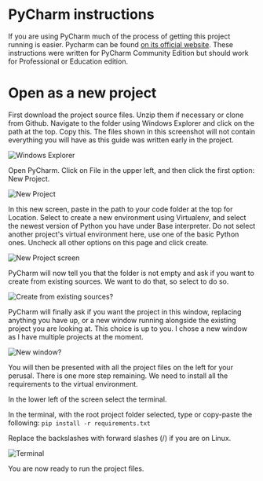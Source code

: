 # PyCharm instructions

If you are using PyCharm much of the process of getting this project running is easier.
Pycharm can be found [on its official website](https://www.jetbrains.com/pycharm/).
These instructions were written for PyCharm Community Edition but should work for Professional or Education edition.

# Open as a new project
First download the project source files. Unzip them if necessary or clone from Github.
Navigate to the folder using Windows Explorer and click on the path at the top. Copy this.
The files shown in this screenshot will not contain everything you will have as this guide was written early in the project.

![Windows Explorer](https://i.imgur.com/cWpntrk.png)

Open PyCharm. Click on File in the upper left, and then click the first option: New Project.

![New Project](https://i.imgur.com/pyMpAZY.png)

In this new screen, paste in the path to your code folder at the top for Location. 
Select to create a new environment using Virtualenv, and select the newest version of Python you have under Base interpreter.
Do not select another project's virtual environment here, use one of the basic Python ones.
Uncheck all other options on this page and click create.

![New Project screen](https://i.imgur.com/TvunFbN.png)

PyCharm will now tell you that the folder is not empty and ask if you want to create from existing sources. 
We want to do that, so select to do so.

![Create from existing sources?](https://i.imgur.com/yY14aK3.png)

PyCharm will finally ask if you want the project in this window, replacing anything you have up, or a new window running alongside the existing project you are looking at.
This choice is up to you. I chose a new window as I have multiple projects at the moment.

![New window?](https://i.imgur.com/l38I98J.png)

You will then be presented with all the project files on the left for your perusal. 
There is one more step remaining. 
We need to install all the requirements to the virtual environment.

In the lower left of the screen select the terminal.

In the terminal, with the root project folder selected, type or copy-paste the following:
`pip install -r requirements.txt`

Replace the backslashes with forward slashes (/) if you are on Linux.

![Terminal](https://i.imgur.com/DVOqkaX.png)

You are now ready to run the project files.
